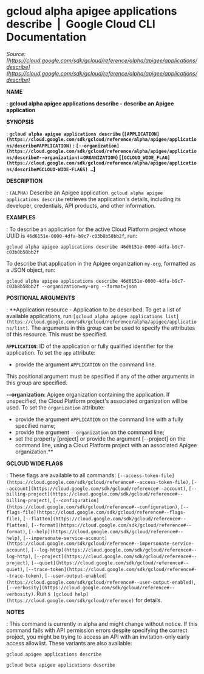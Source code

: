# gcloud alpha apigee applications describe  |  Google Cloud CLI Documentation

*Source: [https://cloud.google.com/sdk/gcloud/reference/alpha/apigee/applications/describe](https://cloud.google.com/sdk/gcloud/reference/alpha/apigee/applications/describe)*

**NAME**

: **gcloud alpha apigee applications describe - describe an Apigee application**

**SYNOPSIS**

: **`gcloud alpha apigee applications describe` (`[APPLICATION](https://cloud.google.com/sdk/gcloud/reference/alpha/apigee/applications/describe#APPLICATION)` : `[--organization](https://cloud.google.com/sdk/gcloud/reference/alpha/apigee/applications/describe#--organization)`=`ORGANIZATION`) [`[GCLOUD_WIDE_FLAG](https://cloud.google.com/sdk/gcloud/reference/alpha/apigee/applications/describe#GCLOUD-WIDE-FLAGS) …`]**

**DESCRIPTION**

: `(ALPHA)` Describe an Apigee application.
`gcloud alpha apigee applications describe` retrieves the
application's details, including its developer, credentials, API products, and
other information.

**EXAMPLES**

: To describe an application for the active Cloud Platform project whose UUID is
``46d6151e-0000-4dfa-b9c7-c03b8b58bb2f``, run:

```
gcloud alpha apigee applications describe 46d6151e-0000-4dfa-b9c7-c03b8b58bb2f
```

To describe that application in the Apigee organization
``my-org``, formatted as a JSON object, run:

```
gcloud alpha apigee applications describe 46d6151e-0000-4dfa-b9c7-c03b8b58bb2f --organization=my-org --format=json
```

**POSITIONAL ARGUMENTS**

: **Application resource - Application to be described. To get a list of available
applications, run `[gcloud alpha apigee
applications list](https://cloud.google.com/sdk/gcloud/reference/alpha/apigee/applications/list)`. The arguments in this group can be used to specify
the attributes of this resource.
This must be specified.

**`APPLICATION`**:
ID of the application or fully qualified identifier for the application.
To set the `app` attribute:

- provide the argument `APPLICATION` on the command line.

This positional argument must be specified if any of the other arguments in this
group are specified.

**--organization**:
Apigee organization containing the application. If unspecified, the Cloud
Platform project's associated organization will be used.
To set the `organization` attribute:

- provide the argument `APPLICATION` on the command line with a fully
specified name;
- provide the argument `--organization` on the command line;
- set the property [project] or provide the argument [--project] on the command
line, using a Cloud Platform project with an associated Apigee organization.**

**GCLOUD WIDE FLAGS**

: These flags are available to all commands: `[--access-token-file](https://cloud.google.com/sdk/gcloud/reference#--access-token-file)`,
`[--account](https://cloud.google.com/sdk/gcloud/reference#--account)`, `[--billing-project](https://cloud.google.com/sdk/gcloud/reference#--billing-project)`,
`[--configuration](https://cloud.google.com/sdk/gcloud/reference#--configuration)`,
`[--flags-file](https://cloud.google.com/sdk/gcloud/reference#--flags-file)`,
`[--flatten](https://cloud.google.com/sdk/gcloud/reference#--flatten)`, `[--format](https://cloud.google.com/sdk/gcloud/reference#--format)`, `[--help](https://cloud.google.com/sdk/gcloud/reference#--help)`, `[--impersonate-service-account](https://cloud.google.com/sdk/gcloud/reference#--impersonate-service-account)`,
`[--log-http](https://cloud.google.com/sdk/gcloud/reference#--log-http)`,
`[--project](https://cloud.google.com/sdk/gcloud/reference#--project)`, `[--quiet](https://cloud.google.com/sdk/gcloud/reference#--quiet)`, `[--trace-token](https://cloud.google.com/sdk/gcloud/reference#--trace-token)`, `[--user-output-enabled](https://cloud.google.com/sdk/gcloud/reference#--user-output-enabled)`,
`[--verbosity](https://cloud.google.com/sdk/gcloud/reference#--verbosity)`.
Run `$ [gcloud help](https://cloud.google.com/sdk/gcloud/reference)` for details.

**NOTES**

: This command is currently in alpha and might change without notice. If this
command fails with API permission errors despite specifying the correct project,
you might be trying to access an API with an invitation-only early access
allowlist. These variants are also available:

```
gcloud apigee applications describe
```

```
gcloud beta apigee applications describe
```